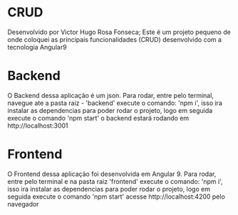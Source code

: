 # CRUD
Desenvolvido por Victor Hugo Rosa Fonseca; Este é um projeto pequeno de onde coloquei as principais funcionalidades (CRUD) desenvolvido com a tecnologia Angular9

# Backend
O Backend dessa aplicação é um json. Para rodar, entre pelo terminal, navegue ate a pasta raiz - 'backend' execute o comando:
'npm i', isso ira instalar as dependencias para poder rodar o projeto, logo em seguida execute o comando 'npm start'
o backend estará rodando em http://localhost:3001

# Frontend
O Frontend dessa aplicação foi desenvolvida em Angular 9. Para rodar, entre pelo terminal e na pasta raiz 'frontend' execute o comando: 'npm i', isso ira instalar as dependencias para poder rodar o projeto, logo em seguida execute o comando
'npm start'
acesse http://localhost:4200 pelo navegador


